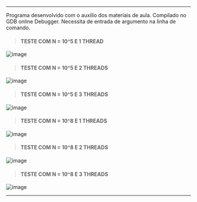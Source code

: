 ***
Programa desenvolvido com o auxílio dos materiais de aula. Compilado no GDB online Debugger. Necessita de entrada de argumento na linha de comando.    
  

> #### TESTE COM N = 10^5 E 1 THREAD  
    
![image](https://user-images.githubusercontent.com/62557235/191621426-bc9f4593-ccd2-42cf-a600-deb71d29be24.png)  
  
> #### TESTE COM N = 10^5 E 2 THREADS  
   
![image](https://user-images.githubusercontent.com/62557235/191621662-f216e64a-ea18-46ef-a29a-9cad05d65d5c.png)

> #### TESTE COM N = 10^5 E 3 THREADS  
  
![image](https://user-images.githubusercontent.com/62557235/191621908-1f5d1789-dfbd-4f35-af1b-1353536d9264.png)
  
> #### TESTE COM N = 10^8 E 1 THREADS  

![image](https://user-images.githubusercontent.com/62557235/191622429-fb579053-9e23-4beb-89e3-63cfc75970f1.png)
  
> #### TESTE COM N = 10^8 E 2 THREADS  
  
![image](https://user-images.githubusercontent.com/62557235/191622546-d489728c-2ebe-4702-8ab8-ee71096dd402.png)
  
> #### TESTE COM N = 10^8 E 3 THREADS  
  
![image](https://user-images.githubusercontent.com/62557235/191622587-20b52a5e-d5ef-4b64-ba23-c7252442e593.png)
***
